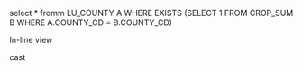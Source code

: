 select * fromm LU_COUNTY A
WHERE EXISTS (SELECT 1 FROM CROP_SUM B
              WHERE A.COUNTY_CD = B.COUNTY_CD)
              
In-line view

cast
